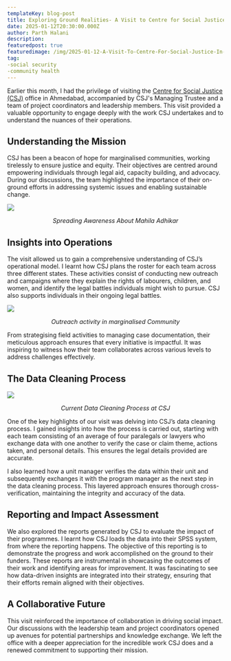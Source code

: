```yaml
---
templateKey: blog-post
title: Exploring Ground Realities- A Visit to Centre for Social Justice in Ahmedabad
date: 2025-01-12T20:30:00.000Z
author: Parth Halani
description:
featuredpost: true
featuredimage: /img/2025-01-12-A-Visit-To-Centre-For-Social-Justice-In-Ahmedabad/3.webp
tag:
-social security
-community health
---
```




Earlier this month, I had the privilege of visiting the [Centre for Social Justice (CSJ)](https://www.centreforsocialjustice.net) office in Ahmedabad, accompanied by CSJ's Managing Trustee and a team of project coordinators and leadership members. This visit provided a valuable opportunity to engage deeply with the work CSJ undertakes and to understand the nuances of their operations.

## Understanding the Mission

CSJ has been a beacon of hope for marginalised communities, working tirelessly to ensure justice and equity. Their objectives are centred around empowering individuals through legal aid, capacity building, and advocacy. During our discussions, the team highlighted the importance of their on-ground efforts in addressing systemic issues and enabling sustainable change.

<div style="width: 70%">
    <img src="/img/2025-01-12-A-Visit-To-Centre-For-Social-Justice-In-Ahmedabad/1.webp">
</div><p align="center"><i>Spreading Awareness About Mahila Adhikar</i></p>

## Insights into Operations

The visit allowed us to gain a comprehensive understanding of CSJ’s operational model. I learnt how CSJ plans the roster for each team across three different states. These activities consist of conducting new outreach and campaigns where they explain the rights of labourers, children, and women, and identify the legal battles individuals might wish to pursue. CSJ also supports individuals in their ongoing legal battles.  

<div style="width: 80%">
    <img src="/img/2025-01-12-A-Visit-To-Centre-For-Social-Justice-In-Ahmedabad/3.webp">
</div><p align="center"><i>Outreach activity in marginalised Community</i></p>

From strategising field activities to managing case documentation, their meticulous approach ensures that every initiative is impactful. It was inspiring to witness how their team collaborates across various levels to address challenges effectively.

## The Data Cleaning Process

<div style="width: 90%">
    <img src="/img/2025-01-12-A-Visit-To-Centre-For-Social-Justice-In-Ahmedabad/2.webp">
</div><p align="center"><i>Current Data Cleaning Process at CSJ</i></p>


One of the key highlights of our visit was delving into CSJ’s data cleaning process. I gained insights into how the process is carried out, starting with each team consisting of an average of four paralegals or lawyers who exchange data with one another to verify the case or claim theme, actions taken, and personal details. This ensures the legal details provided are accurate.  

I also learned how a unit manager verifies the data within their unit and subsequently exchanges it with the program manager as the next step in the data cleaning process. This layered approach ensures thorough cross-verification, maintaining the integrity and accuracy of the data.

## Reporting and Impact Assessment

We also explored the reports generated by CSJ to evaluate the impact of their programmes. I learnt how CSJ loads the data into their SPSS system, from where the reporting happens. The objective of this reporting is to demonstrate the progress and work accomplished on the ground to their funders. These reports are instrumental in showcasing the outcomes of their work and identifying areas for improvement. It was fascinating to see how data-driven insights are integrated into their strategy, ensuring that their efforts remain aligned with their objectives.

## A Collaborative Future

This visit reinforced the importance of collaboration in driving social impact. Our discussions with the leadership team and project coordinators opened up avenues for potential partnerships and knowledge exchange. We left the office with a deeper appreciation for the incredible work CSJ does and a renewed commitment to supporting their mission.
